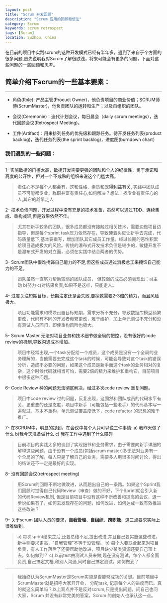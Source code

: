 ```yaml
---
layout: post
title: "Scrum 开发回顾"
description: "Scrum 应用的回顾和想法"
category: Scrum
keywords: scrum retrospect
tags: [Scrum]
location: Suzhou, China
---
```


在目前的项目中实践scrum的这种开发模式已经有半年多，遇到了来自于个方面的很多问题,首先说明我对Scrum了解很肤浅，将来可能会有更多的问题，下面对这些问题的一些回顾和思考。

## 简单介绍下scrum的一些基本要素：
---

- 角色(Role): 产品主管(Procuct Owner)，他负责项目的商业价值；SCRUM师傅(ScrumMaster)，他负责团队的运转和生产；以及自组织的团队。

- 会议(Ceremonie)：迭代计划会议，每日晨会（daily scrum meetings），迭代回顾会议(Retrospect Meeting)。

- 工件(Artifact)：用来排列任务的优先级和跟踪任务。待开发任务列表(product backlog)，迭代任务列表(the sprint backlog)，进度图(burndown chart）

### 我们遇到的一些问题：
---

1- 实施敏捷的门槛太高，敏捷开发需要更强的团队和个人的纪律性，勇于承诺和高度的公开性，但对一个不成熟的组织来说这个门槛太高。
> 责任心不是每个人都会有，这和性格、素质和既**得利益有关**, 实践中团队成员不可能都专业，称职并富有责任心,如何解决？想法：找专业有责任心的人,其它的趁早走人

2- 技术负债问题，开发过程中没有充足的技术准备，虽然可以通过TDD、连续集成、重构减轻,但是效果依然不佳。
> 尤其在新手较多的团队，很多成员都没有接触过相关技术，需要边做项目边指导，但是每个sprint task压力依然存在，导致硬着头皮让新手去完成，代码质量低下,基本要重写，增加团队其它成员工作量。经过长期的恶性积累给项目造成极大的风险。传统的瀑布式开发技术负债是较少的，敏捷开发不是瀑布式开发的对立面，必须在实践中结合两者的优势。

3- Scrum团队中很难掩饰自己能力的不足,但这些成员通过消极怠工来掩饰自己能力的不足。
> 团队虽然一直努力帮助较弱的团队成员， 但较弱的成员必须表现出：a)主动 b)努力 c)对结果负责,如果不是这样，只能走人。

4- 过度关注短期目标，长期注定还是会失败,要挽救需要2-3倍的精力，而且风险极大。
> 项目功能需求和模块设置目标短期，需求分析不充分，导致数据库模型频繁更改，代码有不同的开发者频繁更改，难于维护，加上单元测试不充分和没有测试人员回归，即使重构风险也极大。

5- Scrum Master 无法对项目业务和技术细节做全局的把控，没有很好的code review的机制,导致沟通成本增加。
> 项目中经常出现,一个task分配给一个成员，这个成员是没有一个全局的业务理解的，当他需要去完成这个task的时候，可能会导致对这个task的错误分析，造成不必要的问题，如果这个成员是新手而这个task的业务相对的复杂，这个时候代码就相当可怕，需要2倍的精力来维护和重构它，目前项目中很多这种问题。 

6- Code Review 种的问题无法彻底解决，经过多次code review 重复问题。
> 项目中code review 过的问题，反复出现，这固然和团队成员的代码水平有关，更重要的还是态度，项目中新手（可能包括一些老手）的代码基本写一遍就过，基本不重构，单元测试覆盖度低下，code refactor 的思想的难于推广。

7- 在SCRUM中，明显的提到，在会议中每个人只可以说三件事情: a) 我昨天做了什么 b)我今天准备做什么 c) 我在工作中遇到了什么障碍 
> 目前项目的实践太多的谈到了实现细节和业务需求，由于需要向新手详细的解释这些问题，由于没有一个成员(包括scrum master)多无法对业务有一个全局的了解，每人只是了解自己的业务，需要多人用很多时间讨论，得出的结论还不一定是最好的实现。

8- 没有回顾会议(retrospect meeting)
> 用Scrum的回顾不断地做改进，从而趟出自己的一条路。如果这个Sprint我们回顾时觉得自己代码Review（审查）做的不好，下个Sprint就会引入新的代码Review机制, 但是目前项目中没有这种不断改善和提高的会议，退一步说如果有了，如何去发现存在的问题，如何改进，如何达成一致有效推进这些改进？

9- 关于scrum 团队人员的要求，**自我管理**、**自组织**、**跨职能**，这三点要求实际上很难做到。  
> a) 每次sprint结束之后,还要总结不足,提出改进,并且自己要实施这些改进，新手则要求更高，"自我管理"不等于没管理。
> b) 每个人要联合起来对项目负责，有人工作落后了还要帮助他改进，项目缺少某类资源还要自己顶上去。如何做到？
> c) 以前test由测试人员来做,现在没有测试，每个人都全面负责,自己搞定文档,和别人沟通,同时自己搞定测试。如何做到？

---
> 我始终认为ScrumMaster是Scrum实施是否能够成功的关键。目前项目中ScrumMaster就是招呼大家开开会， 分配task, 记录每个人的进度而已。真的就这么简单吗？以上观点并不是反对scrum,只是提出问题，问自己也问大家，Scrum 并没有非常完美的答案，Scrum 的创始人也承认这一点。

